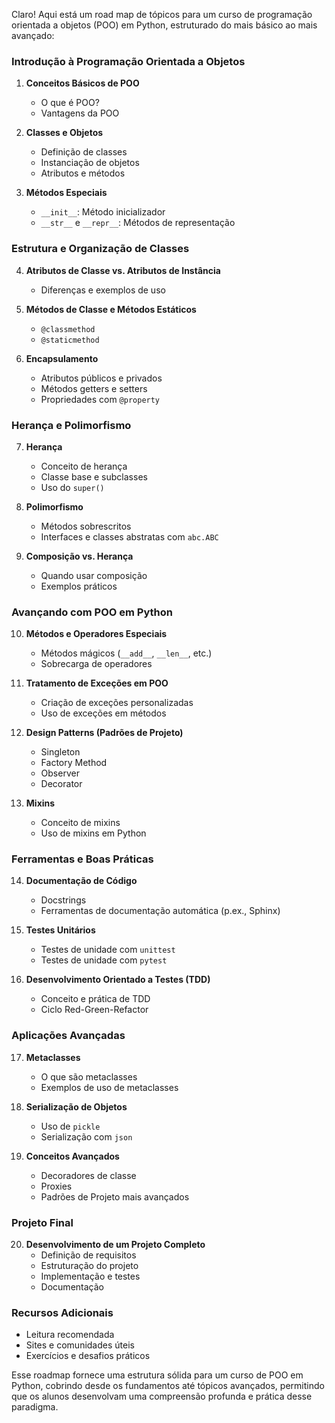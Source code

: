 Claro! Aqui está um road map de tópicos para um curso de programação orientada a objetos (POO) em Python, estruturado do mais básico ao mais avançado:

### Introdução à Programação Orientada a Objetos
1. **Conceitos Básicos de POO**
   - O que é POO?
   - Vantagens da POO

2. **Classes e Objetos**
   - Definição de classes
   - Instanciação de objetos
   - Atributos e métodos

3. **Métodos Especiais**
   - `__init__`: Método inicializador
   - `__str__` e `__repr__`: Métodos de representação

### Estrutura e Organização de Classes
4. **Atributos de Classe vs. Atributos de Instância**
   - Diferenças e exemplos de uso

5. **Métodos de Classe e Métodos Estáticos**
   - `@classmethod`
   - `@staticmethod`

6. **Encapsulamento**
   - Atributos públicos e privados
   - Métodos getters e setters
   - Propriedades com `@property`

### Herança e Polimorfismo
7. **Herança**
   - Conceito de herança
   - Classe base e subclasses
   - Uso do `super()`

8. **Polimorfismo**
   - Métodos sobrescritos
   - Interfaces e classes abstratas com `abc.ABC`

9. **Composição vs. Herança**
   - Quando usar composição
   - Exemplos práticos

### Avançando com POO em Python
10. **Métodos e Operadores Especiais**
    - Métodos mágicos (`__add__`, `__len__`, etc.)
    - Sobrecarga de operadores

11. **Tratamento de Exceções em POO**
    - Criação de exceções personalizadas
    - Uso de exceções em métodos

12. **Design Patterns (Padrões de Projeto)**
    - Singleton
    - Factory Method
    - Observer
    - Decorator

13. **Mixins**
    - Conceito de mixins
    - Uso de mixins em Python

### Ferramentas e Boas Práticas
14. **Documentação de Código**
    - Docstrings
    - Ferramentas de documentação automática (p.ex., Sphinx)

15. **Testes Unitários**
    - Testes de unidade com `unittest`
    - Testes de unidade com `pytest`

16. **Desenvolvimento Orientado a Testes (TDD)**
    - Conceito e prática de TDD
    - Ciclo Red-Green-Refactor

### Aplicações Avançadas
17. **Metaclasses**
    - O que são metaclasses
    - Exemplos de uso de metaclasses

18. **Serialização de Objetos**
    - Uso de `pickle`
    - Serialização com `json`

19. **Conceitos Avançados**
    - Decoradores de classe
    - Proxies
    - Padrões de Projeto mais avançados

### Projeto Final
20. **Desenvolvimento de um Projeto Completo**
    - Definição de requisitos
    - Estruturação do projeto
    - Implementação e testes
    - Documentação

### Recursos Adicionais
- Leitura recomendada
- Sites e comunidades úteis
- Exercícios e desafios práticos

Esse roadmap fornece uma estrutura sólida para um curso de POO em Python, cobrindo desde os fundamentos até tópicos avançados, permitindo que os alunos desenvolvam uma compreensão profunda e prática desse paradigma.